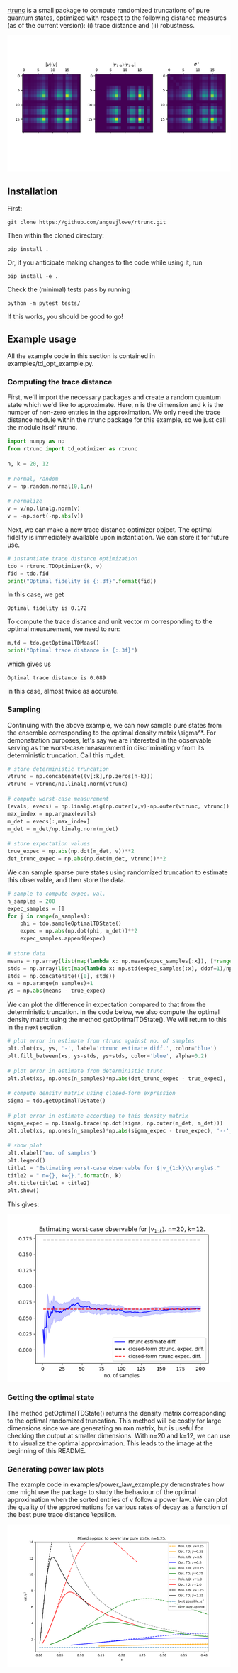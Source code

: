 <a href="https://github.com/angusjlowe/rtrunc">rtrunc</a> is a small package to compute randomized truncations of
pure quantum states, optimized with respect to the following distance measures
(as of the current version): (i) trace distance and (ii) robustness.

<p align="center">
<img src="static/img/trunc_visualization_1.png" alt="trunc_visualization_1" width="600"/>
</p>

## Installation

First:

```console
git clone https://github.com/angusjlowe/rtrunc.git
```
Then within the cloned directory:

```console
pip install .
```

Or, if you anticipate making changes to the code while using it,
run

```console
pip install -e .
```

Check the (minimal) tests pass by running

```console
python -m pytest tests/
```

If this works, you should be good to go!

## Example usage

All the example code in this section is contained in examples/td_opt_example.py.

### Computing the trace distance
First, we'll import the necessary packages and create a random quantum
state which we'd like to approximate. Here, n is the dimension and k is the
number of non-zero entries in the approximation. We only need the
trace distance module within the rtrunc package for this example, so we
just call the module itself rtrunc.

```python
import numpy as np
from rtrunc import td_optimizer as rtrunc

n, k = 20, 12

# normal, random
v = np.random.normal(0,1,n)

# normalize
v = v/np.linalg.norm(v)
v = -np.sort(-np.abs(v))
```

Next, we can make a new trace distance optimizer object. The optimal
fidelity is immediately available upon instantiation. We can store it for future use.

```python
# instantiate trace distance optimization
tdo = rtrunc.TDOptimizer(k, v)
fid = tdo.fid
print("Optimal fidelity is {:.3f}".format(fid))
```
In this case, we get

```console
Optimal fidelity is 0.172
```

To compute the trace distance and unit vector m corresponding to
the optimal measurement, we need to run:

```python
m,td = tdo.getOptimalTDMeas()
print("Optimal trace distance is {:.3f}")
```
which gives us

```console
Optimal trace distance is 0.089
```
in this case, almost twice as accurate.


### Sampling

Continuing with the above example, we can now sample pure states
from the ensemble corresponding to the optimal density matrix \sigma^*.
For demonstration purposes, let's say we are interested in the observable
serving as the worst-case measurement in discriminating v from its
deterministic truncation. Call this m_det.

```python
# store deterministic truncation
vtrunc = np.concatenate((v[:k],np.zeros(n-k)))
vtrunc = vtrunc/np.linalg.norm(vtrunc)

# compute worst-case measurement
(evals, evecs) = np.linalg.eig(np.outer(v,v)-np.outer(vtrunc, vtrunc))
max_index = np.argmax(evals)
m_det = evecs[:,max_index]
m_det = m_det/np.linalg.norm(m_det)

# store expectation values
true_expec = np.abs(np.dot(m_det, v))**2
det_trunc_expec = np.abs(np.dot(m_det, vtrunc))**2
```

We can sample sparse pure states using randomized truncation to estimate
this observable, and then store the data.

```python
# sample to compute expec. val.
n_samples = 200
expec_samples = []
for j in range(n_samples):
    phi = tdo.sampleOptimalTDState()
    expec = np.abs(np.dot(phi, m_det))**2
    expec_samples.append(expec)

# store data
means = np.array(list(map(lambda x: np.mean(expec_samples[:x]), [*range(1,n_samples+1)])))
stds = np.array(list(map(lambda x: np.std(expec_samples[:x], ddof=1)/np.sqrt(x), [*range(2,n_samples+1)])))
stds = np.concatenate(([0], stds))
xs = np.arange(n_samples)+1
ys = np.abs(means - true_expec)
```
We can plot the difference in expectation compared to that from the
deterministic truncation. In the code below, we also compute the optimal
density matrix using the method getOptimalTDState(). We will return
to this in the next section.

```python
# plot error in estimate from rtrunc against no. of samples
plt.plot(xs, ys, '-', label='rtrunc estimate diff.', color='blue')
plt.fill_between(xs, ys-stds, ys+stds, color='blue', alpha=0.2)

# plot error in estimate from deterministic trunc.
plt.plot(xs, np.ones(n_samples)*np.abs(det_trunc_expec - true_expec), '--', color='black', label='closed-form dtrunc. expec. diff.')

# compute density matrix using closed-form expression
sigma = tdo.getOptimalTDState()

# plot error in estimate according to this density matrix
sigma_expec = np.linalg.trace(np.dot(sigma, np.outer(m_det, m_det)))
plt.plot(xs, np.ones(n_samples)*np.abs(sigma_expec - true_expec), '--', color='red', label='closed-form rtrunc expec. diff.')

# show plot
plt.xlabel('no. of samples')
plt.legend()
title1 = "Estimating worst-case observable for $|v_{1:k}\\rangle$."
title2 = " n={}, k={}.".format(n, k)
plt.title(title1 + title2)
plt.show()
```

This gives:

![trunc_estimate_img](static/img/trunc_estimate_1.png)


### Getting the optimal state

The method getOptimalTDState() returns the density matrix corresponding
to the optimal randomized truncation. This method will be costly for large
dimensions since we are generating an nxn matrix, but is useful for checking
the output at smaller dimensions. With n=20 and k=12, we can use it to
visualize the optimal approximation. This leads to the image at the
beginning of this README.

### Generating power law plots

The example code in examples/power_law_example.py demonstrates how one
might use the package to study the behaviour of the optimal approximation
when the sorted entries of v follow a power law. We can plot the quality of
the approximations for various rates of decay as a function of the best pure
trace distance \epsilon.

![power_law_plot](static/img/power_law_plot_1.png)

